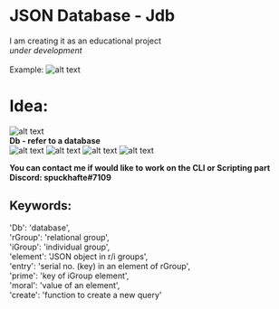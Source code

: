 # JSON Database - Jdb
I am creating it as an educational project <br>
*under development*<br>
<br>
Example:
![alt text](https://cdn.discordapp.com/attachments/884143949911031908/938684481215266836/Example.png)

# Idea:
![alt text](https://cdn.discordapp.com/attachments/884143949911031908/938834860724879440/Screenshot_2022-02-03_220235.png)<br>
**Db - refer to a database**<br>
![alt text](https://cdn.discordapp.com/attachments/884143949911031908/938834883822903346/Screenshot_2022-02-03_220301.png)
![alt text](https://cdn.discordapp.com/attachments/884143949911031908/938834916714618890/Screenshot_2022-02-03_220325.png)
![alt text](https://cdn.discordapp.com/attachments/884143949911031908/938834942748672090/Screenshot_2022-02-03_220343.png)
![alt text](https://cdn.discordapp.com/attachments/884143949911031908/938834967507660890/Screenshot_2022-02-03_220403.png)

**You can contact me if would like to work on the CLI or Scripting part**<br>
**Discord: spuckhafte#7109**

## Keywords:
'Db': 'database',<br>
'rGroup': 'relational group',<br>
'iGroup': 'individual group',<br>
'element': 'JSON object in r/i groups',<br>
'entry': 'serial no. (key) in an element of rGroup',<br>
'prime': 'key of iGroup element',<br>
'moral': 'value of an element',<br>
'create': 'function to create a new query'
